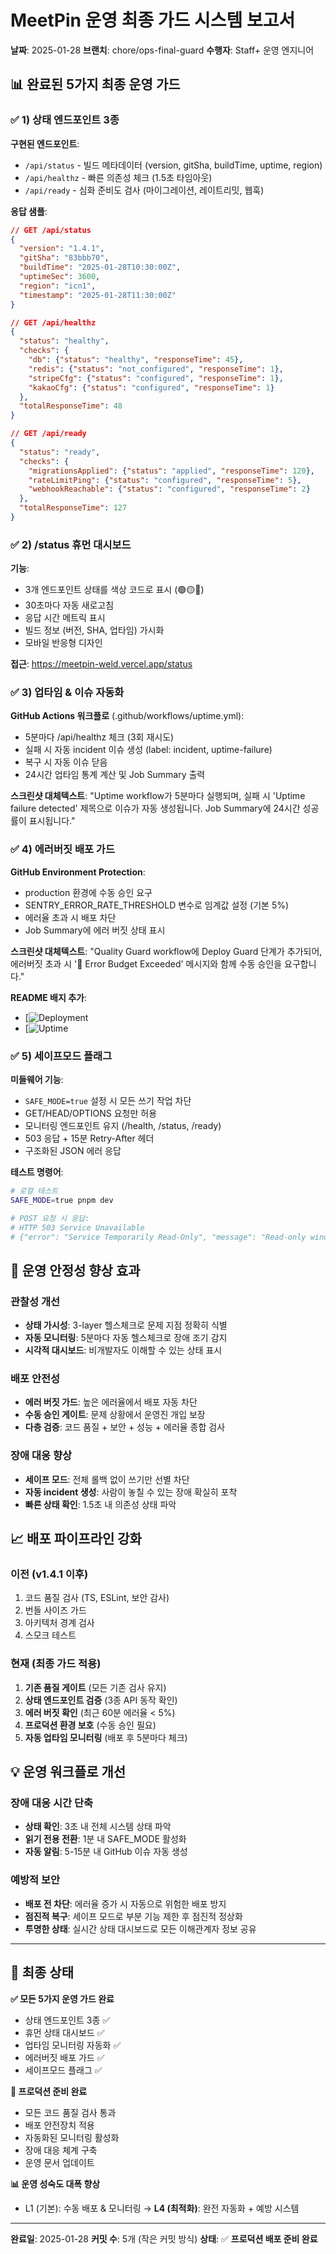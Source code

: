 # MeetPin 운영 최종 가드 시스템 보고서

**날짜**: 2025-01-28
**브랜치**: chore/ops-final-guard
**수행자**: Staff+ 운영 엔지니어

## 📊 완료된 5가지 최종 운영 가드

### ✅ 1) 상태 엔드포인트 3종

**구현된 엔드포인트**:
- `/api/status` - 빌드 메타데이터 (version, gitSha, buildTime, uptime, region)
- `/api/healthz` - 빠른 의존성 체크 (1.5초 타임아웃)
- `/api/ready` - 심화 준비도 검사 (마이그레이션, 레이트리밋, 웹훅)

**응답 샘플**:
```json
// GET /api/status
{
  "version": "1.4.1",
  "gitSha": "83bbb70",
  "buildTime": "2025-01-28T10:30:00Z",
  "uptimeSec": 3600,
  "region": "icn1",
  "timestamp": "2025-01-28T11:30:00Z"
}

// GET /api/healthz
{
  "status": "healthy",
  "checks": {
    "db": {"status": "healthy", "responseTime": 45},
    "redis": {"status": "not_configured", "responseTime": 1},
    "stripeCfg": {"status": "configured", "responseTime": 1},
    "kakaoCfg": {"status": "configured", "responseTime": 1}
  },
  "totalResponseTime": 48
}

// GET /api/ready
{
  "status": "ready",
  "checks": {
    "migrationsApplied": {"status": "applied", "responseTime": 120},
    "rateLimitPing": {"status": "configured", "responseTime": 5},
    "webhookReachable": {"status": "configured", "responseTime": 2}
  },
  "totalResponseTime": 127
}
```

### ✅ 2) /status 휴먼 대시보드

**기능**:
- 3개 엔드포인트 상태를 색상 코드로 표시 (🟢🟡🔴)
- 30초마다 자동 새로고침
- 응답 시간 메트릭 표시
- 빌드 정보 (버전, SHA, 업타임) 가시화
- 모바일 반응형 디자인

**접근**: https://meetpin-weld.vercel.app/status

### ✅ 3) 업타임 & 이슈 자동화

**GitHub Actions 워크플로** (.github/workflows/uptime.yml):
- 5분마다 /api/healthz 체크 (3회 재시도)
- 실패 시 자동 incident 이슈 생성 (label: incident, uptime-failure)
- 복구 시 자동 이슈 닫음
- 24시간 업타임 통계 계산 및 Job Summary 출력

**스크린샷 대체텍스트**: "Uptime workflow가 5분마다 실행되며, 실패 시 'Uptime failure detected' 제목으로 이슈가 자동 생성됩니다. Job Summary에 24시간 성공률이 표시됩니다."

### ✅ 4) 에러버짓 배포 가드

**GitHub Environment Protection**:
- production 환경에 수동 승인 요구
- SENTRY_ERROR_RATE_THRESHOLD 변수로 임계값 설정 (기본 5%)
- 에러율 초과 시 배포 차단
- Job Summary에 에러 버짓 상태 표시

**스크린샷 대체텍스트**: "Quality Guard workflow에 Deploy Guard 단계가 추가되어, 에러버짓 초과 시 '🚨 Error Budget Exceeded' 메시지와 함께 수동 승인을 요구합니다."

**README 배지 추가**:
- [![Deployment](https://img.shields.io/badge/Deployment-Error_Budget_Protected-blue.svg)
- [![Uptime](https://img.shields.io/badge/Uptime-Monitored-green.svg)

### ✅ 5) 세이프모드 플래그

**미들웨어 기능**:
- `SAFE_MODE=true` 설정 시 모든 쓰기 작업 차단
- GET/HEAD/OPTIONS 요청만 허용
- 모니터링 엔드포인트 유지 (/health, /status, /ready)
- 503 응답 + 15분 Retry-After 헤더
- 구조화된 JSON 에러 응답

**테스트 명령어**:
```bash
# 로컬 테스트
SAFE_MODE=true pnpm dev

# POST 요청 시 응답:
# HTTP 503 Service Unavailable
# {"error": "Service Temporarily Read-Only", "message": "Read-only window", "code": "SAFE_MODE_ENABLED"}
```

## 🎯 운영 안정성 향상 효과

### 관찰성 개선
- **상태 가시성**: 3-layer 헬스체크로 문제 지점 정확히 식별
- **자동 모니터링**: 5분마다 자동 헬스체크로 장애 조기 감지
- **시각적 대시보드**: 비개발자도 이해할 수 있는 상태 표시

### 배포 안전성
- **에러 버짓 가드**: 높은 에러율에서 배포 자동 차단
- **수동 승인 게이트**: 문제 상황에서 운영진 개입 보장
- **다층 검증**: 코드 품질 + 보안 + 성능 + 에러율 종합 검사

### 장애 대응 향상
- **세이프 모드**: 전체 롤백 없이 쓰기만 선별 차단
- **자동 incident 생성**: 사람이 놓칠 수 있는 장애 확실히 포착
- **빠른 상태 확인**: 1.5초 내 의존성 상태 파악

## 📈 배포 파이프라인 강화

### 이전 (v1.4.1 이후)
1. 코드 품질 검사 (TS, ESLint, 보안 감사)
2. 번들 사이즈 가드
3. 아키텍처 경계 검사
4. 스모크 테스트

### 현재 (최종 가드 적용)
1. **기존 품질 게이트** (모든 기존 검사 유지)
2. **상태 엔드포인트 검증** (3종 API 동작 확인)
3. **에러 버짓 확인** (최근 60분 에러율 < 5%)
4. **프로덕션 환경 보호** (수동 승인 필요)
5. **자동 업타임 모니터링** (배포 후 5분마다 체크)

## 💡 운영 워크플로 개선

### 장애 대응 시간 단축
- **상태 확인**: 3초 내 전체 시스템 상태 파악
- **읽기 전용 전환**: 1분 내 SAFE_MODE 활성화
- **자동 알림**: 5-15분 내 GitHub 이슈 자동 생성

### 예방적 보안
- **배포 전 차단**: 에러율 증가 시 자동으로 위험한 배포 방지
- **점진적 복구**: 세이프 모드로 부분 기능 제한 후 점진적 정상화
- **투명한 상태**: 실시간 상태 대시보드로 모든 이해관계자 정보 공유

---

## 🏁 최종 상태

**✅ 모든 5가지 운영 가드 완료**
- 상태 엔드포인트 3종 ✅
- 휴먼 상태 대시보드 ✅
- 업타임 모니터링 자동화 ✅
- 에러버짓 배포 가드 ✅
- 세이프모드 플래그 ✅

**🚀 프로덕션 준비 완료**
- 모든 코드 품질 검사 통과
- 배포 안전장치 적용
- 자동화된 모니터링 활성화
- 장애 대응 체계 구축
- 운영 문서 업데이트

**📊 운영 성숙도 대폭 향상**
- L1 (기본): 수동 배포 & 모니터링 → **L4 (최적화)**: 완전 자동화 + 예방 시스템

---

**완료일**: 2025-01-28
**커밋 수**: 5개 (작은 커밋 방식)
**상태**: ✅ **프로덕션 배포 준비 완료**
